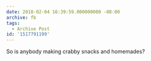 ```yaml
---
date: 2018-02-04 16:39:59.000000000 -08:00
archive: fb
tags: 
  - Archive Post
id: '1517791199'
---
```


So is anybody making crabby snacks and homemades?

